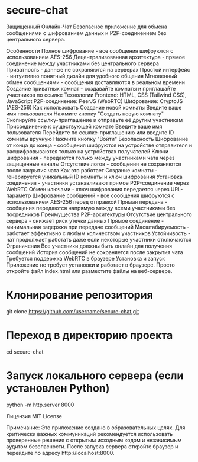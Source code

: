 # secure-chat
Защищенный Онлайн-Чат
Безопасное приложение для обмена сообщениями с шифрованием данных и P2P-соединением без центрального сервера.

Особенности
Полное шифрование - все сообщения шифруются с использованием AES-256
Децентрализованная архитектура - прямое соединение между участниками без центрального сервера
Приватность - данные не сохраняются на серверах
Простой интерфейс - интуитивно понятный дизайн для удобного общения
Мгновенный обмен сообщениями - сообщения доставляются в реальном времени
Создание приватных комнат - создавайте комнаты и приглашайте участников по ссылке
Технологии
Frontend: HTML, CSS (Tailwind CSS), JavaScript
P2P-соединение: PeerJS (WebRTC)
Шифрование: CryptoJS (AES-256)
Как использовать
Создание новой комнаты
Введите ваше имя пользователя
Нажмите кнопку "Создать новую комнату"
Скопируйте ссылку-приглашение и отправьте её другим участникам
Присоединение к существующей комнате
Введите ваше имя пользователя
Перейдите по ссылке-приглашению или введите ID комнаты вручную
Нажмите кнопку "Войти"
Безопасность
Шифрование от конца до конца - сообщения шифруются на устройстве отправителя и расшифровываются только на устройствах получателей
Ключи шифрования - передаются только между участниками чата через защищенные каналы
Отсутствие логов - сообщения не сохраняются после закрытия чата
Как это работает
Создание комнаты - генерируется уникальный ID комнаты и ключ шифрования
Установка соединения - участники устанавливают прямое P2P-соединение через WebRTC
Обмен ключами - ключ шифрования передается через URL-параметр
Шифрование сообщений - все сообщения шифруются с использованием AES-256 перед отправкой
Прямая передача - сообщения передаются напрямую между всеми участниками без посредников
Преимущества P2P-архитектуры
Отсутствие центрального сервера - снижает риск утечки данных
Прямое соединение - минимальная задержка при передаче сообщений
Масштабируемость - работает эффективно с любым количеством участников
Устойчивость - чат продолжает работать даже если некоторые участники отключаются
Ограничения
Все участники должны быть онлайн для получения сообщений
История сообщений не сохраняется после закрытия чата
Требуется поддержка WebRTC в браузере
Установка и запуск
Приложение не требует установки и работает в браузере. Просто откройте файл index.html или разместите файлы на веб-сервере.
# Клонирование репозитория
git clone https://github.com/username/secure-chat.git

# Переход в директорию проекта
cd secure-chat

# Запуск локального сервера (если установлен Python)
python -m http.server 8000

Лицензия
MIT License

Примечание: Это приложение создано в образовательных целях. Для критически важных коммуникаций рекомендуется использовать проверенные решения с открытым исходным кодом и независимым аудитом безопасности.
После запуска сервера откройте браузер и перейдите по адресу http://localhost:8000.
